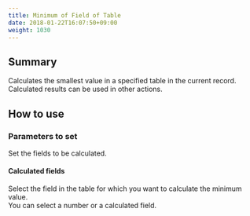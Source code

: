 ```yaml
---
title: Minimum of Field of Table
date: 2018-01-22T16:07:50+09:00
weight: 1030
---
```

## Summary

Calculates the smallest value in a specified table in the current record.  
Calculated results can be used in other actions.

## How to use

### Parameters to set

Set the fields to be calculated.

#### Calculated fields

Select the field in the table for which you want to calculate the minimum value.  
You can select a number or a calculated field.
